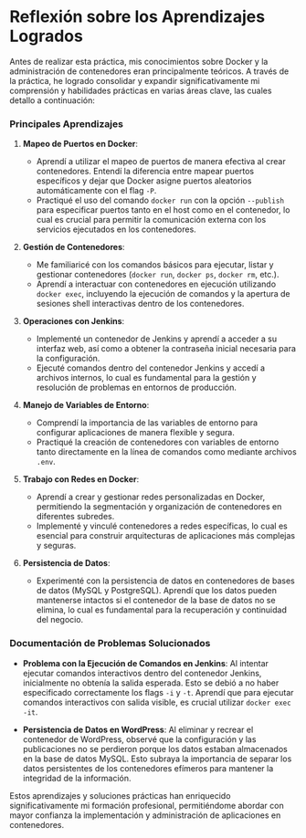 
# Reflexión sobre los Aprendizajes Logrados

Antes de realizar esta práctica, mis conocimientos sobre Docker y la administración de contenedores eran principalmente teóricos. A través de la práctica, he logrado consolidar y expandir significativamente mi comprensión y habilidades prácticas en varias áreas clave, las cuales detallo a continuación:

### Principales Aprendizajes

1. **Mapeo de Puertos en Docker**: 
   - Aprendí a utilizar el mapeo de puertos de manera efectiva al crear contenedores. Entendí la diferencia entre mapear puertos específicos y dejar que Docker asigne puertos aleatorios automáticamente con el flag `-P`.
   - Practiqué el uso del comando `docker run` con la opción `--publish` para especificar puertos tanto en el host como en el contenedor, lo cual es crucial para permitir la comunicación externa con los servicios ejecutados en los contenedores.

2. **Gestión de Contenedores**:
   - Me familiaricé con los comandos básicos para ejecutar, listar y gestionar contenedores (`docker run`, `docker ps`, `docker rm`, etc.).
   - Aprendí a interactuar con contenedores en ejecución utilizando `docker exec`, incluyendo la ejecución de comandos y la apertura de sesiones shell interactivas dentro de los contenedores.

3. **Operaciones con Jenkins**:
   - Implementé un contenedor de Jenkins y aprendí a acceder a su interfaz web, así como a obtener la contraseña inicial necesaria para la configuración.
   - Ejecuté comandos dentro del contenedor Jenkins y accedí a archivos internos, lo cual es fundamental para la gestión y resolución de problemas en entornos de producción.

4. **Manejo de Variables de Entorno**:
   - Comprendí la importancia de las variables de entorno para configurar aplicaciones de manera flexible y segura.
   - Practiqué la creación de contenedores con variables de entorno tanto directamente en la línea de comandos como mediante archivos `.env`.

5. **Trabajo con Redes en Docker**:
   - Aprendí a crear y gestionar redes personalizadas en Docker, permitiendo la segmentación y organización de contenedores en diferentes subredes.
   - Implementé y vinculé contenedores a redes específicas, lo cual es esencial para construir arquitecturas de aplicaciones más complejas y seguras.

6. **Persistencia de Datos**:
   - Experimenté con la persistencia de datos en contenedores de bases de datos (MySQL y PostgreSQL). Aprendí que los datos pueden mantenerse intactos si el contenedor de la base de datos no se elimina, lo cual es fundamental para la recuperación y continuidad del negocio.

### Documentación de Problemas Solucionados

- **Problema con la Ejecución de Comandos en Jenkins**:
  Al intentar ejecutar comandos interactivos dentro del contenedor Jenkins, inicialmente no obtenía la salida esperada. Esto se debió a no haber especificado correctamente los flags `-i` y `-t`. Aprendí que para ejecutar comandos interactivos con salida visible, es crucial utilizar `docker exec -it`.

- **Persistencia de Datos en WordPress**:
  Al eliminar y recrear el contenedor de WordPress, observé que la configuración y las publicaciones no se perdieron porque los datos estaban almacenados en la base de datos MySQL. Esto subraya la importancia de separar los datos persistentes de los contenedores efímeros para mantener la integridad de la información.

Estos aprendizajes y soluciones prácticas han enriquecido significativamente mi formación profesional, permitiéndome abordar con mayor confianza la implementación y administración de aplicaciones en contenedores.
